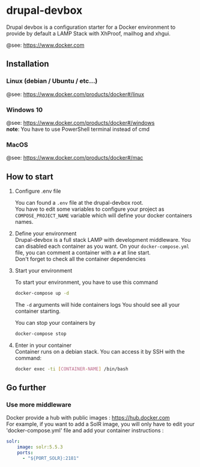 # drupal-devbox

Drupal devbox is a configuration starter for a Docker environment to provide by default a LAMP Stack with XhProof, mailhog and xhgui.

@see: https://www.docker.com

## Installation
### Linux (debian / Ubuntu / etc...)
@see: https://www.docker.com/products/docker#/linux
### Windows 10
@see: https://www.docker.com/products/docker#/windows  
**note**: You have to use PowerShell terminal instead of cmd

### MacOS
@see: https://www.docker.com/products/docker#/mac  


## How to start
1. Configure .env file

   You can found a `.env` file at the drupal-devbox root.  
   You have to edit some variables to configure your project as `COMPOSE_PROJECT_NAME` variable which will define your docker containers names.

2. Define your environment  
   Drupal-devbox is a full stack LAMP with development middleware. You can disabled each container as you want. 
   On your `docker-compose.yml` file, you can comment a container with a `#` at line start.  
   Don't forget to check all the container dependencies  

3. Start your environment 

   To start your environment, you have to use this command  
   ```bash
   docker-compose up -d
   ```
   The `-d` arguments will hide containers logs
   You should see all your container starting.  
   
   
   You can stop your containers by  
   ```bash
   docker-compose stop
   ```
4. Enter in your container  
   Container runs on a debian stack. You can access it by SSH with the command:  

   ```bash
   docker exec -ti [CONTAINER-NAME] /bin/bash
   ```

## Go further  
### Use more middleware
Docker provide a hub with public images : https://hub.docker.com  
For example, if you want to add a SolR image, you will only have to edit your 'docker-compose.yml' file and add your container instructions :
```yml
solr:
    image: solr:5.5.3
    ports:
      - "${PORT_SOLR}:2181"
```
